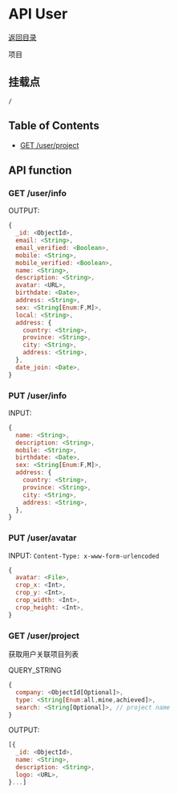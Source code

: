 # API User

[返回目录](index.md)

项目

## 挂载点

```
/
```

## Table of Contents

* [GET /user/project](#post-user-project)

## API function

### GET /user/info

OUTPUT:
```javascript
{
  _id: <ObjectId>,
  email: <String>,
  email_verified: <Boolean>,
  mobile: <String>,
  mobile_verified: <Boolean>,
  name: <String>,
  description: <String>,
  avatar: <URL>,
  birthdate: <Date>,
  address: <String>,
  sex: <String[Enum:F,M]>,
  local: <String>,
  address: {
    country: <String>,
    province: <String>,
    city: <String>,
    address: <String>,
  },
  date_join: <Date>,
}
```

### PUT /user/info

INPUT:
```javascript
{
  name: <String>,
  description: <String>,
  mobile: <String>,
  birthdate: <Date>,
  sex: <String[Enum:F,M]>,
  address: {
    country: <String>,
    province: <String>,
    city: <String>,
    address: <String>,
  },
}
```

### PUT /user/avatar

INPUT:
`Content-Type: x-www-form-urlencoded`
```javascript
{
  avatar: <File>,
  crop_x: <Int>,
  crop_y: <Int>,
  crop_width: <Int>,
  crop_height: <Int>,
}
```

### GET /user/project

获取用户关联项目列表

QUERY_STRING
```javascript
{
  company: <ObjectId[Optional]>,
  type: <String[Enum:all,mine,achieved]>,
  search: <String[Optional]>, // project name
}
```

OUTPUT:
```javascript
[{
  _id: <ObjectId>,
  name: <String>,
  description: <String>,
  logo: <URL>,
}...]
```
